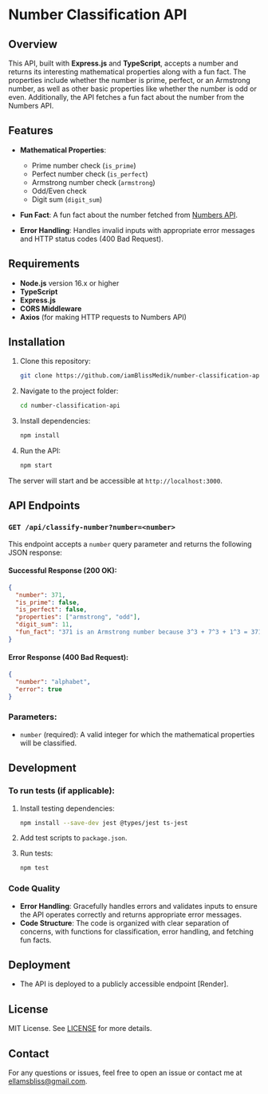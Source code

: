 
# Number Classification API

## Overview

This API, built with **Express.js** and **TypeScript**, accepts a number and returns its interesting mathematical properties along with a fun fact. The properties include whether the number is prime, perfect, or an Armstrong number, as well as other basic properties like whether the number is odd or even. Additionally, the API fetches a fun fact about the number from the Numbers API.

## Features

- **Mathematical Properties**:
  - Prime number check (`is_prime`)
  - Perfect number check (`is_perfect`)
  - Armstrong number check (`armstrong`)
  - Odd/Even check
  - Digit sum (`digit_sum`)

- **Fun Fact**: A fun fact about the number fetched from [Numbers API](http://numbersapi.com/#42).

- **Error Handling**: Handles invalid inputs with appropriate error messages and HTTP status codes (400 Bad Request).

## Requirements

- **Node.js** version 16.x or higher
- **TypeScript**
- **Express.js**
- **CORS Middleware**
- **Axios** (for making HTTP requests to Numbers API)

## Installation

1. Clone this repository:
   ```bash
   git clone https://github.com/iamBlissMedik/number-classification-api.git
   ```

2. Navigate to the project folder:
   ```bash
   cd number-classification-api
   ```

3. Install dependencies:
   ```bash
   npm install
   ```

4. Run the API:
   ```bash
   npm start
   ```

The server will start and be accessible at `http://localhost:3000`.

## API Endpoints

### `GET /api/classify-number?number=<number>`

This endpoint accepts a `number` query parameter and returns the following JSON response:

#### Successful Response (200 OK):

```json
{
  "number": 371,
  "is_prime": false,
  "is_perfect": false,
  "properties": ["armstrong", "odd"],
  "digit_sum": 11,
  "fun_fact": "371 is an Armstrong number because 3^3 + 7^3 + 1^3 = 371"
}
```

#### Error Response (400 Bad Request):

```json
{
  "number": "alphabet",
  "error": true
}
```

### Parameters:

- `number` (required): A valid integer for which the mathematical properties will be classified.

## Development

### To run tests (if applicable):

1. Install testing dependencies:
   ```bash
   npm install --save-dev jest @types/jest ts-jest
   ```

2. Add test scripts to `package.json`.

3. Run tests:
   ```bash
   npm test
   ```

### Code Quality

- **Error Handling**: Gracefully handles errors and validates inputs to ensure the API operates correctly and returns appropriate error messages.
- **Code Structure**: The code is organized with clear separation of concerns, with functions for classification, error handling, and fetching fun facts.

## Deployment

- The API is deployed to a publicly accessible endpoint [Render].

## License

MIT License. See [LICENSE](LICENSE) for more details.

## Contact

For any questions or issues, feel free to open an issue or contact me at [ellamsbliss@gmail.com](mailto:ellamsbliss@gmail.com).
